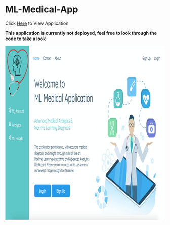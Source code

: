 # ML-Medical-App

Click [Here](http://54.202.56.3:8000/) to View Application

**This application is currently not deployed, feel free to look through the code to take a look**

<img src="https://github.com/AymenRumi/ML-Medical-App/blob/main/app/static/img/mlmedicalapp.png" width="950" height="550">

